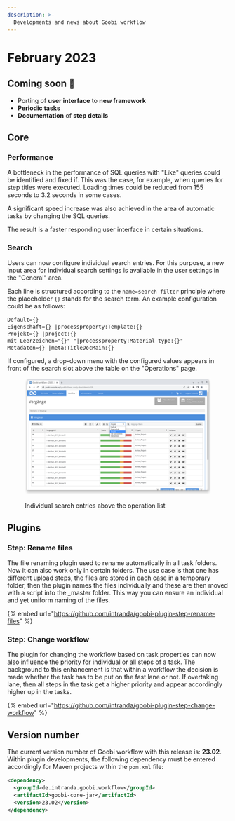 ```yaml
---
description: >-
  Developments and news about Goobi workflow
---
```


# February 2023

## Coming soon :rocket:

* Porting of **user interface** to **new framework**
* **Periodic tasks**
* **Documentation** of **step details**

## Core

### Performance

A bottleneck in the performance of SQL queries with "Like" queries could be identified and fixed if. This was the case, for example, when queries for step titles were executed. Loading times could be reduced from 155 seconds to 3.2 seconds in some cases.

A significant speed increase was also achieved in the area of automatic tasks by changing the SQL queries.

The result is a faster responding user interface in certain situations.

### Search

Users can now configure individual search entries. For this purpose, a new input area for individual search settings is available in the user settings in the "General" area.

Each line is structured according to the `name=search filter` principle where the placeholder `{}` stands for the search term. An example configuration could be as follows:

```
Default={}
Eigenschaft={} |processproperty:Template:{}
Projekt={} |project:{}
mit Leerzeichen="{}" "|processproperty:Material type:{}" 
Metadaten={} |meta:TitleDocMain:{}
```

If configured, a drop-down menu with the configured values appears in front of the search slot above the table on the "Operations" page.

<figure><img src="23.02_DE_custom-search.png" alt=""><figcaption><p>Individual search entries above the operation list</p></figcaption></figure>

## Plugins

### Step: Rename files

The file renaming plugin used to rename automatically in all task folders. Now it can also work only in certain folders. The use case is that one has different upload steps, the files are stored in each case in a temporary folder, then the plugin names the files individually and these are then moved with a script into the _master folder. This way you can ensure an individual and yet uniform naming of the files.

{% embed url="https://github.com/intranda/goobi-plugin-step-rename-files" %}

### Step: Change workflow

The plugin for changing the workflow based on task properties can now also influence the priority for individual or all steps of a task. The background to this enhancement is that within a workflow the decision is made whether the task has to be put on the fast lane or not. If overtaking lane, then all steps in the task get a higher priority and appear accordingly higher up in the tasks.

{% embed url="https://github.com/intranda/goobi-plugin-step-change-workflow" %}

## Version number

The current version number of Goobi workflow with this release is: **23.02**. Within plugin developments, the following dependency must be entered accordingly for Maven projects within the `pom.xml` file:

```xml
<dependency>
  <groupId>de.intranda.goobi.workflow</groupId>
  <artifactId>goobi-core-jar</artifactId>
  <version>23.02</version>
</dependency>
```